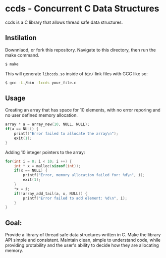 # ccds - Concurrent C Data Structures

ccds is a C library that allows thread safe data structures.

## Instilation
Downnlaod, or fork this repository.
Navigate to this directory, then run the make command.

```bash
$ make
```
This will generate `libccds.so` inside of `bin/` link files with GCC like so:
```bash
$ gcc -L./bin -lccds your_file.c
```
## Usage

Creating an array that has space for 10 elements, with no error reporing and no user defined memory allocation.

```c
array * a = array_new(10, NULL, NULL);
if(a == NULL) {
    printf("Error failed to allocate the array\n");
    exit(1);
}
```

Adding 10 integer pointers to the array:
```c
for(int i = 0; i < 10; i ++) {
    int * x = malloc(sizeof(int));
    if(x == NULL) {
        printf("Error, memory allocation failed for: %d\n", i);
        exit(1);
    }
    *x = i;
    if(!array_add_tail(a, x, NULL)) {
        printf("Error failed to add element: %d\n", i);
    }
}
```

## Goal:

Provide a library of thread safe data structures written in C.
    Make the library API simple and consistent. Maintain clean, 
    simple to understand code, while providing protability and
    the user's ability to decide how they are allocating memory.



